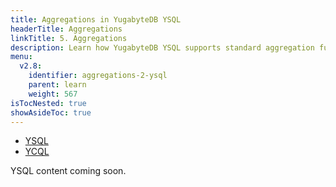 ```yaml
---
title: Aggregations in YugabyteDB YSQL
headerTitle: Aggregations
linkTitle: 5. Aggregations
description: Learn how YugabyteDB YSQL supports standard aggregation functions.
menu:
  v2.8:
    identifier: aggregations-2-ysql
    parent: learn
    weight: 567
isTocNested: true
showAsideToc: true
---
```


<ul class="nav nav-tabs-alt nav-tabs-yb">

  <li >
    <a href="/latest/develop/learn/aggregations-ysql" class="nav-link active">
      <i class="icon-postgres" aria-hidden="true"></i>
      YSQL
    </a>
  </li>

  <li >
    <a href="/latest/develop/learn/aggregations-ycql" class="nav-link">
      <i class="icon-cassandra" aria-hidden="true"></i>
      YCQL
    </a>
  </li>

</ul>

YSQL content coming soon.
